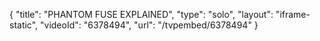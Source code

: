 {
    "title": "PHANTOM FUSE EXPLAINED",
    "type": "solo",
    "layout": "iframe-static",
    "videoId": "6378494",
    "url": "\/tvpembed\/6378494"
}